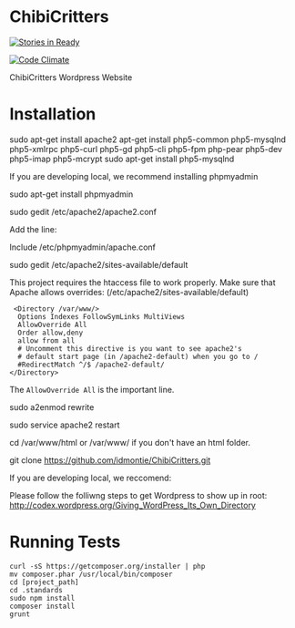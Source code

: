 ChibiCritters
=============

[![Stories in Ready](https://badge.waffle.io/idmontie/ChibiCritters.svg?label=ready&title=Ready)](http://waffle.io/idmontie/ChibiCritters)

[![Code Climate](https://codeclimate.com/github/idmontie/ChibiCritters/badges/gpa.svg)](https://codeclimate.com/github/idmontie/ChibiCritters)

ChibiCritters Wordpress Website

# Installation #

sudo apt-get install apache2
apt-get install php5-common php5-mysqlnd php5-xmlrpc php5-curl php5-gd php5-cli php5-fpm php-pear php5-dev php5-imap php5-mcrypt
sudo apt-get install php5-mysqlnd

If you are developing local, we recommend installing phpmyadmin

sudo apt-get install phpmyadmin
 
sudo gedit /etc/apache2/apache2.conf

Add the line:

Include /etc/phpmyadmin/apache.conf

sudo gedit /etc/apache2/sites-available/default

This project requires the htaccess file to work properly.  Make sure that
Apache allows overrides: (/etc/apache2/sites-available/default)

```
 <Directory /var/www/>
  Options Indexes FollowSymLinks MultiViews
  AllowOverride All
  Order allow,deny
  allow from all
  # Uncomment this directive is you want to see apache2's
  # default start page (in /apache2-default) when you go to /
  #RedirectMatch ^/$ /apache2-default/
</Directory>
```

The  `AllowOverride All` is the important line.

sudo a2enmod rewrite

sudo service apache2 restart

cd /var/www/html or /var/www/ if you don't have an html folder.

git clone https://github.com/idmontie/ChibiCritters.git

If you are developing local, we reccomend:


Please follow the folliwng steps to get Wordpress to show up in root: http://codex.wordpress.org/Giving_WordPress_Its_Own_Directory

# Running Tests

```
curl -sS https://getcomposer.org/installer | php
mv composer.phar /usr/local/bin/composer
cd [project_path]
cd .standards
sudo npm install
composer install
grunt
```